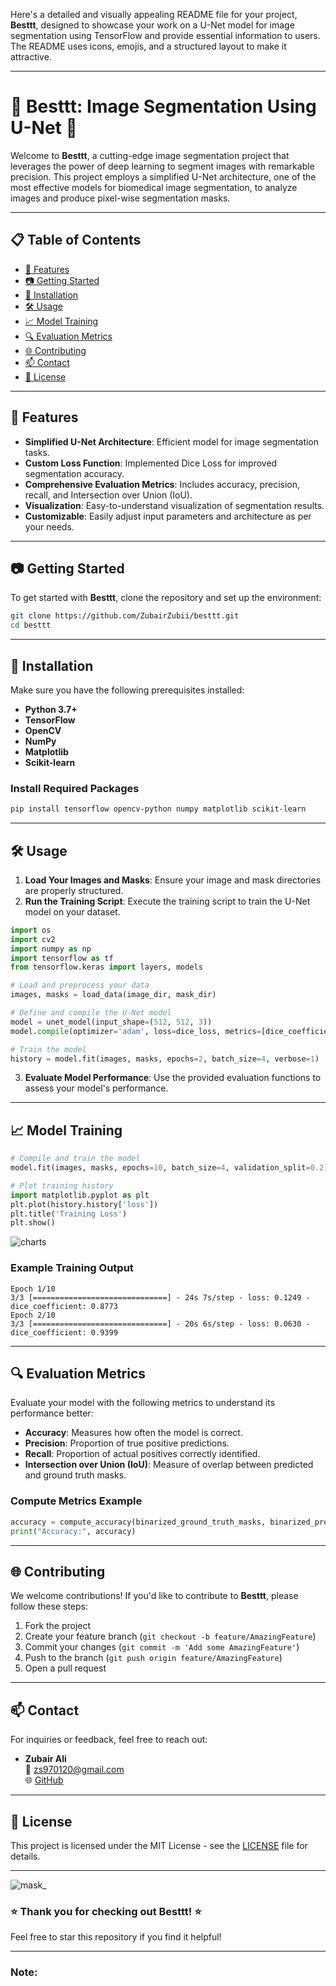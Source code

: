 Here's a detailed and visually appealing README file for your project, **Besttt**, designed to showcase your work on a U-Net model for image segmentation using TensorFlow and provide essential information to users. The README uses icons, emojis, and a structured layout to make it attractive.

---

# 🥇 Besttt: Image Segmentation Using U-Net 🥇

Welcome to **Besttt**, a cutting-edge image segmentation project that leverages the power of deep learning to segment images with remarkable precision. This project employs a simplified U-Net architecture, one of the most effective models for biomedical image segmentation, to analyze images and produce pixel-wise segmentation masks.

---

## 📋 Table of Contents

- [🎯 Features](#-features)
- [📷 Getting Started](#-getting-started)
- [🚀 Installation](#-installation)
- [🛠️ Usage](#-usage)
- [📈 Model Training](#-model-training)
- [🔍 Evaluation Metrics](#-evaluation-metrics)
- [🌐 Contributing](#-contributing)
- [📫 Contact](#-contact)
- [📄 License](#-license)

---

## 🎯 Features

- **Simplified U-Net Architecture**: Efficient model for image segmentation tasks.
- **Custom Loss Function**: Implemented Dice Loss for improved segmentation accuracy.
- **Comprehensive Evaluation Metrics**: Includes accuracy, precision, recall, and Intersection over Union (IoU).
- **Visualization**: Easy-to-understand visualization of segmentation results.
- **Customizable**: Easily adjust input parameters and architecture as per your needs.

---

## 📷 Getting Started

To get started with **Besttt**, clone the repository and set up the environment:

```bash
git clone https://github.com/ZubairZubii/besttt.git
cd besttt
```

---

## 🚀 Installation

Make sure you have the following prerequisites installed:

- **Python 3.7+**
- **TensorFlow**
- **OpenCV**
- **NumPy**
- **Matplotlib**
- **Scikit-learn**

### Install Required Packages

```bash
pip install tensorflow opencv-python numpy matplotlib scikit-learn
```

---

## 🛠️ Usage

1. **Load Your Images and Masks**: Ensure your image and mask directories are properly structured.
2. **Run the Training Script**: Execute the training script to train the U-Net model on your dataset.

```python
import os
import cv2
import numpy as np
import tensorflow as tf
from tensorflow.keras import layers, models

# Load and preprocess your data
images, masks = load_data(image_dir, mask_dir)

# Define and compile the U-Net model
model = unet_model(input_shape=(512, 512, 3))
model.compile(optimizer='adam', loss=dice_loss, metrics=[dice_coefficient])

# Train the model
history = model.fit(images, masks, epochs=2, batch_size=4, verbose=1)
```

3. **Evaluate Model Performance**: Use the provided evaluation functions to assess your model's performance.

---

## 📈 Model Training

```python
# Compile and train the model
model.fit(images, masks, epochs=10, batch_size=4, validation_split=0.2)

# Plot training history
import matplotlib.pyplot as plt
plt.plot(history.history['loss'])
plt.title('Training Loss')
plt.show()
```

![charts](https://github.com/user-attachments/assets/586273c3-f76e-46de-8b6d-58ec99639313)


### Example Training Output

```
Epoch 1/10
3/3 [==============================] - 24s 7s/step - loss: 0.1249 - dice_coefficient: 0.8773
Epoch 2/10
3/3 [==============================] - 20s 6s/step - loss: 0.0630 - dice_coefficient: 0.9399
```

---

## 🔍 Evaluation Metrics

Evaluate your model with the following metrics to understand its performance better:

- **Accuracy**: Measures how often the model is correct.
- **Precision**: Proportion of true positive predictions.
- **Recall**: Proportion of actual positives correctly identified.
- **Intersection over Union (IoU)**: Measure of overlap between predicted and ground truth masks.

### Compute Metrics Example

```python
accuracy = compute_accuracy(binarized_ground_truth_masks, binarized_predicted_masks)
print("Accuracy:", accuracy)
```

---

## 🌐 Contributing

We welcome contributions! If you'd like to contribute to **Besttt**, please follow these steps:

1. Fork the project
2. Create your feature branch (`git checkout -b feature/AmazingFeature`)
3. Commit your changes (`git commit -m 'Add some AmazingFeature'`)
4. Push to the branch (`git push origin feature/AmazingFeature`)
5. Open a pull request

---

## 📫 Contact

For inquiries or feedback, feel free to reach out:

- **Zubair Ali**  
  📧 [zs970120@gmail.com](mailto:zs970120@gmail.com)  
  🌐 [GitHub](https://github.com/ZubairZubii)

---

## 📄 License

This project is licensed under the MIT License - see the [LICENSE](LICENSE) file for details.

---

![mask_](https://github.com/user-attachments/assets/0ea7796a-7d22-43e7-827a-cefc5859405f)


### ⭐️ Thank you for checking out Besttt! ⭐️

Feel free to star this repository if you find it helpful!

---

### Note:

